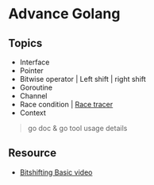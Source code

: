 # Advance Golang

## Topics
* Interface
* Pointer
* Bitwise operator | Left shift | right shift
* Goroutine
* Channel
* Race condition | [Race tracer](https://pkg.go.dev/runtime/trace#Start)
* Context

> go doc & go tool usage details

## Resource
* [Bitshifting Basic video](https://www.youtube.com/watch?v=qq64FrA2UXQ)

